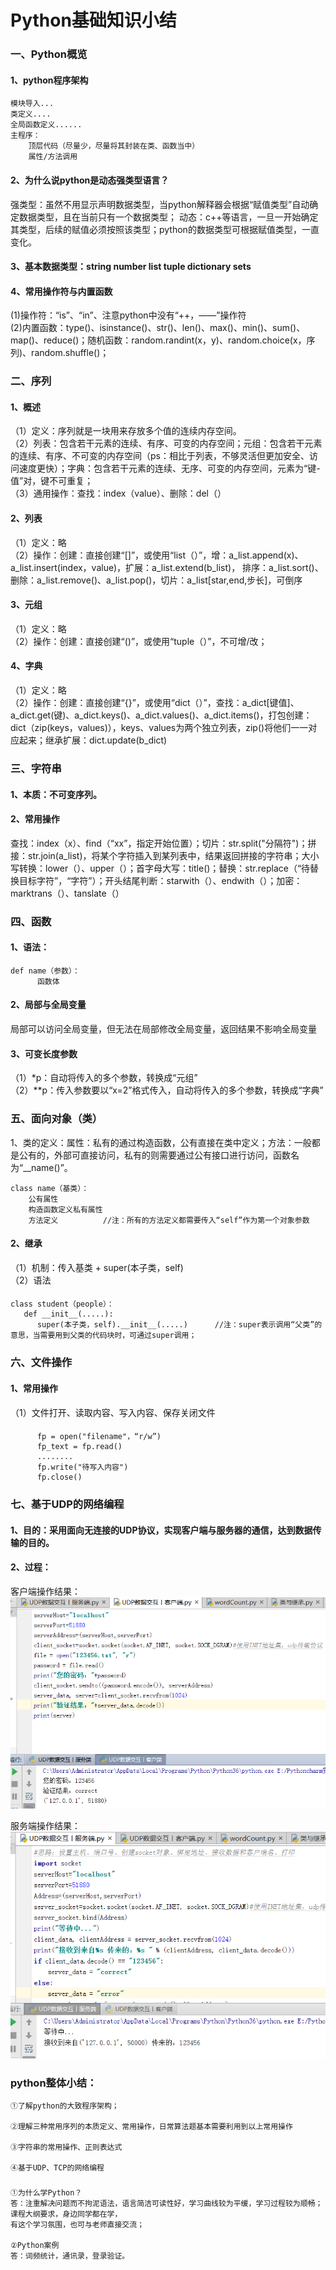 ﻿# Python基础知识小结
 
 ### 一、Python概览
#### 1、python程序架构
	模块导入...
	类定义....
	全局函数定义......
	主程序：
      	顶层代码（尽量少，尽量将其封装在类、函数当中）
      	属性/方法调用
#### 2、为什么说python是动态强类型语言？
强类型：虽然不用显示声明数据类型，当python解释器会根据“赋值类型”自动确定数据类型，且在当前只有一个数据类型；
动态：c++等语言，一旦一开始确定其类型，后续的赋值必须按照该类型；python的数据类型可根据赋值类型，一直变化。
#### 3、基本数据类型：string  number  list   tuple   dictionary  sets    
#### 4、常用操作符与内置函数
(1)操作符：“is”、“in”、注意python中没有“++，——”操作符<br>
(2)内置函数：type()、isinstance()、str()、len()、max()、min()、sum()、map()、reduce()；随机函数：random.randint(x，y)、random.choice(x，序列)、random.shuffle()；<br>
 ### 二、序列
#### 1、概述
（1）定义：序列就是一块用来存放多个值的连续内存空间。<br>
（2）列表：包含若干元素的连续、有序、可变的内存空间；元组：包含若干元素的连续、有序、不可变的内存空间（ps：相比于列表，不够灵活但更加安全、访问速度更快）；字典：包含若干元素的连续、无序、可变的内存空间，元素为“键-值”对，键不可重复；<br>
（3）通用操作：查找：index（value）、删除：del（）<br>
#### 2、列表
（1）定义：略<br>
（2）操作：创建：直接创建“[]”，或使用“list（）”，增：a_list.append(x)、a_list.insert(index，value)，扩展：a_list.extend(b_list)，
                     排序：a_list.sort()、删除：a_list.remove()、a_list.pop()，切片：a_list[star,end,步长]，可倒序<br>
#### 3、元组
（1）定义：略<br>
（2）操作：创建：直接创建“()”，或使用“tuple（）”，不可增/改；<br>
#### 4、字典
（1）定义：略<br>
（2）操作：创建：直接创建“{}”，或使用“dict（）”，查找：a_dict[键值]、a_dict.get(键)、a_dict.keys()、a_dict.values()、a_dict.items()，打包创建：dict（zip(keys，values)），keys、values为两个独立列表，zip()将他们一一对应起来；继承扩展：dict.update(b_dict)<br>

 ### 三、字符串
#### 1、本质：不可变序列。
#### 2、常用操作
查找：index（x）、find（“xx”，指定开始位置）；切片：str.split("分隔符")；拼接：str.join(a_list)，将某个字符插入到某列表中，结果返回拼接的字符串；大小写转换：lower（）、upper（）；首字母大写：title()；替换：str.replace（“待替换目标字符”，“字符”）；开头结尾判断：starwith（）、endwith（）；加密：marktrans（）、tanslate（）<br>
 ### 四、函数
#### 1、语法：
    def name（参数）：
          函数体
#### 2、局部与全局变量
局部可以访问全局变量，但无法在局部修改全局变量，返回结果不影响全局变量<br>
#### 3、可变长度参数
（1）*p：自动将传入的多个参数，转换成“元组”<br>
（2）**p：传入参数要以“x=2”格式传入，自动将传入的多个参数，转换成“字典”<br>

 ### 五、面向对象（类）
1、类的定义：属性：私有的通过构造函数，公有直接在类中定义；方法：一般都是公有的，外部可直接访问，私有的则需要通过公有接口进行访问，函数名为“__name()”。<br>

	class name（基类）：         
		公有属性
		构造函数定义私有属性
		方法定义          //注：所有的方法定义都需要传入“self”作为第一个对象参数
#### 2、继承
（1）机制：传入基类 + super(本子类，self)<br>
（2）语法<br>
#### 
    class student（people）：
       def __init__(.....): 
          super(本子类，self).__init__(.....)      //注：super表示调用“父类”的意思，当需要用到父类的代码块时，可通过super调用；
 ### 六、文件操作
#### 1、常用操作
（1）文件打开、读取内容、写入内容、保存关闭文件<br>
####
          fp = open("filename"，“r/w”)
          fp_text = fp.read()
          ........
          fp.write("待写入内容")
          fp.close()
 ### 七、基于UDP的网络编程
#### 1、目的：采用面向无连接的UDP协议，实现客户端与服务器的通信，达到数据传输的目的。
#### 2、过程：<br>
客户端操作结果：<br>
![image](https://github.com/Liquan-gdut/Python-learning/blob/master/clientResult.png)

服务端操作结果：<br>
![image](https://github.com/Liquan-gdut/Python-learning/blob/master/serverResult.png)


 ### python整体小结：
    ①了解python的大致程序架构；
	
    ②理解三种常用序列的本质定义、常用操作，日常算法题基本需要利用到以上常用操作
	
    ③字符串的常用操作、正则表达式
	
    ④基于UDP、TCP的网络编程

 ### 
    ①为什么学Python？
    答：注重解决问题而不拘泥语法，语言简洁可读性好，学习曲线较为平缓，学习过程较为顺畅；课程大纲要求，身边同学都在学，
	有这个学习氛围，也可与老师直接交流；
	
    ②Python案例
    答：词频统计，通讯录，登录验证。
